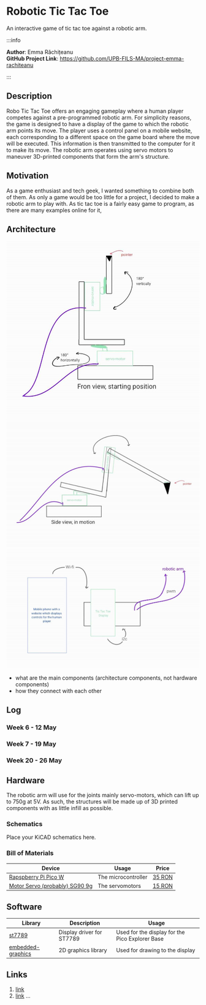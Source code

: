 # Robotic Tic Tac Toe
An interactive game of tic tac toe against a robotic arm.

:::info 

**Author**: Emma Răchițeanu \
**GitHub Project Link**: https://github.com/UPB-FILS-MA/project-emma-rachiteanu

:::

## Description

Robo Tic Tac Toe offers an engaging gameplay where a human player competes against a pre-programmed robotic arm. For simplicity reasons, the game is designed to have a display of the game to which the robotic arm points its move. The player uses a control panel on a mobile website, each corresponding to a different space on the game board where the move will be executed. This information is then transmitted to the computer for it to make its move. The robotic arm operates using servo motors to maneuver 3D-printed components that form the arm's structure.

## Motivation

As a game enthusiast and tech geek, I wanted something to combine both of them. As only a game would be too little for a project, I decided to make a robotic arm to play with. As tic tac toe is a fairly easy game to program, as there are many examples online for it, 

## Architecture 

![Block Diagram](img/front%20view%20robotic%20arm.jpg)
![Block Diagram](img/side%20view%20robotci%20arm.jpg)
![Block Diagram](img/schematic.jpg)
 - what are the main components (architecture components, not hardware components)
 - how they connect with each other

## Log

<!-- write every week your progress here -->

### Week 6 - 12 May

### Week 7 - 19 May

### Week 20 - 26 May

## Hardware

The robotic arm will use for the joints mainly servo-motors, which can lift up to 750g at 5V. As such, the structures will be made up of 3D printed components with as little infill as possible.

### Schematics

Place your KiCAD schematics here.

### Bill of Materials

<!-- Fill out this table with all the hardware components that you might need.

The format is 
```
| [Device](link://to/device) | This is used ... | [price](link://to/store) |

```

-->

| Device | Usage | Price |
|--------|--------|-------|
| [Rapspberry Pi Pico W](https://www.raspberrypi.com/documentation/microcontrollers/raspberry-pi-pico.html) | The microcontroller | [35 RON](https://www.optimusdigital.ro/en/raspberry-pi-boards/12394-raspberry-pi-pico-w.html) |
| [Motor Servo (probably) SG90 9g](https://datasheetspdf.com/datasheet-pdf/791970/SG90.html) | The servomotors | [15 RON](https://www.emag.ro/servomotor-sg90-180-de-grade-ai0156-s297/pd/D33V1GMBM/) |



## Software

| Library | Description | Usage |
|---------|-------------|-------|
| [st7789](https://github.com/almindor/st7789) | Display driver for ST7789 | Used for the display for the Pico Explorer Base |
| [embedded-graphics](https://github.com/embedded-graphics/embedded-graphics) | 2D graphics library | Used for drawing to the display |

## Links

<!-- Add a few links that inspired you and that you think you will use for your project -->

1. [link](https://docs.sunfounder.com/projects/ultimate-sensor-kit/en/latest/components_basic/27-component_servo.html)
2. [link](https://github.com/Makerfabs/PICO_Merchanical_Hand_Driver)
...
